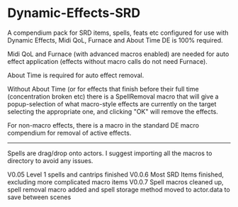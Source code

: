 # Dynamic-Effects-SRD
A compendium pack for SRD items, spells, feats etc configured for use with Dynamic Effects, Midi QoL, Furnace and About Time
DE is 100% required.

Midi QoL and Furnace (with advanced macros enabled) are needed for auto effect application (effects without macro calls do not need Furnace).

About Time is required for auto effect removal.


Without About Time (or for effects that finish before their full time (concentration broken etc) there is a SpellRemoval macro
that will give a popup-selection of what macro-style effects are currently on the target selecting the appropriate one, and clicking "OK" will remove the effects.

For non-macro effects, there is a macro in the standard DE macro compendium for removal of active effects.


----------------------------
Spells are drag/drop onto actors. 
I suggest importing all the macros to directory to avoid any issues.


V0.05 Level 1 spells and cantrips finished
V0.0.6 Most SRD Items finished, excluding more complicated macro items
V0.0.7 Spell macros cleaned up, spell removal macro added and spell storage method moved to actor.data to save between scenes

